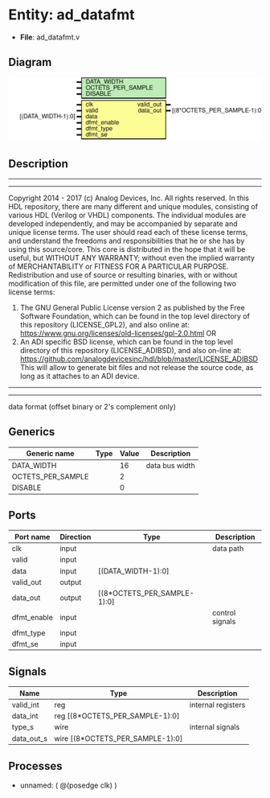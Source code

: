 # Entity: ad_datafmt

- **File**: ad_datafmt.v
## Diagram

![Diagram](ad_datafmt.svg "Diagram")
## Description

***************************************************************************
 ***************************************************************************
 Copyright 2014 - 2017 (c) Analog Devices, Inc. All rights reserved.
 In this HDL repository, there are many different and unique modules, consisting
 of various HDL (Verilog or VHDL) components. The individual modules are
 developed independently, and may be accompanied by separate and unique license
 terms.
 The user should read each of these license terms, and understand the
 freedoms and responsibilities that he or she has by using this source/core.
 This core is distributed in the hope that it will be useful, but WITHOUT ANY
 WARRANTY; without even the implied warranty of MERCHANTABILITY or FITNESS FOR
 A PARTICULAR PURPOSE.
 Redistribution and use of source or resulting binaries, with or without modification
 of this file, are permitted under one of the following two license terms:
   1. The GNU General Public License version 2 as published by the
      Free Software Foundation, which can be found in the top level directory
      of this repository (LICENSE_GPL2), and also online at:
      <https://www.gnu.org/licenses/old-licenses/gpl-2.0.html>
 OR
   2. An ADI specific BSD license, which can be found in the top level directory
      of this repository (LICENSE_ADIBSD), and also on-line at:
      https://github.com/analogdevicesinc/hdl/blob/master/LICENSE_ADIBSD
      This will allow to generate bit files and not release the source code,
      as long as it attaches to an ADI device.
 ***************************************************************************
 ***************************************************************************
 data format (offset binary or 2's complement only)
 
## Generics

| Generic name      | Type | Value | Description     |
| ----------------- | ---- | ----- | --------------- |
| DATA_WIDTH        |      | 16    | data bus width  |
| OCTETS_PER_SAMPLE |      | 2     |                 |
| DISABLE           |      | 0     |                 |
## Ports

| Port name   | Direction | Type                        | Description     |
| ----------- | --------- | --------------------------- | --------------- |
| clk         | input     |                             | data path       |
| valid       | input     |                             |                 |
| data        | input     | [(DATA_WIDTH-1):0]          |                 |
| valid_out   | output    |                             |                 |
| data_out    | output    | [(8*OCTETS_PER_SAMPLE-1):0] |                 |
| dfmt_enable | input     |                             | control signals |
| dfmt_type   | input     |                             |                 |
| dfmt_se     | input     |                             |                 |
## Signals

| Name       | Type                                | Description         |
| ---------- | ----------------------------------- | ------------------- |
| valid_int  | reg                                 | internal registers  |
| data_int   | reg     [(8*OCTETS_PER_SAMPLE-1):0] |                     |
| type_s     | wire                                | internal signals    |
| data_out_s | wire [(8*OCTETS_PER_SAMPLE-1):0]    |                     |
## Processes
- unnamed: ( @(posedge clk) )
